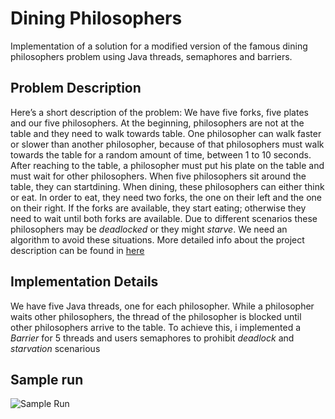 # Dining Philosophers
Implementation of a solution for a modified version of the famous dining philosophers problem using Java threads, semaphores and barriers.
## Problem Description
  Here’s a short description of the problem: We have five forks, five plates and our five philosophers. At the beginning, philosophers are not at the table and they need to walk towards table. One philosopher can walk faster or slower than another philosopher, because of that philosophers must walk towards the table for a random amount of time, between 1 to 10 seconds. After reaching to the table, a philosopher must put his plate on   the table and must wait for other philosophers. When five philosophers sit around the table, they can startdining.
  When dining, these philosophers can either think or eat. In order to eat, they need two forks, the one on their left and the one on their right. If the forks are available, they start eating; otherwise they need to wait until both forks are available.  Due to different scenarios these philosophers may be *deadlocked* or they might *starve*. We need an algorithm to avoid these situations.
  More detailed info about the project description can be found in [here](https://github.com/bubblecounter/diningPhilosophers/blob/master/Project%20Description.pdf)
  
## Implementation Details
  We have five Java threads, one for each philosopher. While a philosopher waits other philosophers, the thread of the philosopher is blocked until other philosophers arrive to the table. To achieve this, i implemented a *Barrier* for 5 threads and users semaphores to prohibit *deadlock* and *starvation* scenarious
  
## Sample run
![Sample Run](https://github.com/bubblecounter/diningPhilosophers/blob/master/sampleRun.gif)
